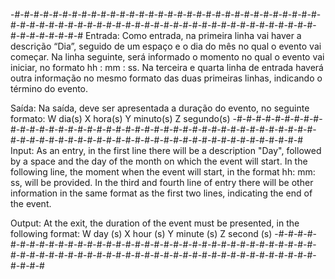 -#-#-#-#-#-#-#-#-#-#-#-#-#-#-#-#-#-#-#-#-#-#-#-#-#-#-#-#-#-#-#-#-#-#-#-#-#-#-#-#-#-#-#-#-#-#-#-#-#-#-#-#-#-#-#-#-#-#-#-#-#-#-#-#-#-#-#-#-#-#-#-#
Entrada:
Como entrada, na primeira linha vai haver a descrição “Dia”, seguido de um espaço e o dia do mês no qual o evento vai começar. 
Na linha seguinte, será informado o momento no qual o evento vai iniciar, no formato hh : mm : ss. 
Na terceira e quarta linha de entrada haverá outra informação no mesmo formato das duas primeiras linhas, indicando o término do evento.

Saída:
Na saída, deve ser apresentada a duração do evento, no seguinte formato:
W dia(s)
X hora(s)
Y minuto(s)
Z segundo(s)
-#-#-#-#-#-#-#-#-#-#-#-#-#-#-#-#-#-#-#-#-#-#-#-#-#-#-#-#-#-#-#-#-#-#-#-#-#-#-#-#-#-#-#-#-#-#-#-#-#-#-#-#-#-#-#-#-#-#-#-#-#-#-#-#-#-#-#-#-#-#-#-#
Input:
As an entry, in the first line there will be a description "Day", followed by a space and the day of the month on which the event will start.
In the following line, the moment when the event will start, in the format hh: mm: ss, will be provided.
In the third and fourth line of entry there will be other information in the same format as the first two lines, indicating the end of the event.

Output:
At the exit, the duration of the event must be presented, in the following format:
W day (s)
X hour (s)
Y minute (s)
Z second (s)
-#-#-#-#-#-#-#-#-#-#-#-#-#-#-#-#-#-#-#-#-#-#-#-#-#-#-#-#-#-#-#-#-#-#-#-#-#-#-#-#-#-#-#-#-#-#-#-#-#-#-#-#-#-#-#-#-#-#-#-#-#-#-#-#-#-#-#-#-#-#-#-#
